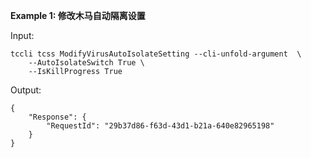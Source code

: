 **Example 1: 修改木马自动隔离设置**



Input: 

```
tccli tcss ModifyVirusAutoIsolateSetting --cli-unfold-argument  \
    --AutoIsolateSwitch True \
    --IsKillProgress True
```

Output: 
```
{
    "Response": {
        "RequestId": "29b37d86-f63d-43d1-b21a-640e82965198"
    }
}
```

